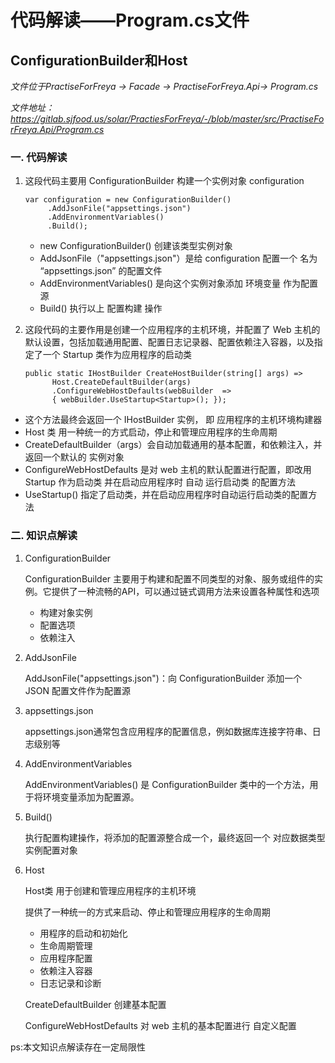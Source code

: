 # 代码解读——Program.cs文件

## ConfigurationBuilder和Host


*文件位于PractiseForFreya -> Facade -> PractiseForFreya.Api-> Program.cs*

*文件地址：https://gitlab.sjfood.us/solar/PractiesForFreya/-/blob/master/src/PractiseForFreya.Api/Program.cs*

### 一. 代码解读

1. 这段代码主要用 ConfigurationBuilder 构建一个实例对象 configuration
       
       var configuration = new ConfigurationBuilder()
            .AddJsonFile("appsettings.json")
            .AddEnvironmentVariables()
            .Build();


   + new ConfigurationBuilder() 创建该类型实例对象
   + AddJsonFile（"appsettings.json"）是给 configuration 配置一个 名为 “appsettings.json” 的配置文件
   + AddEnvironmentVariables() 是向这个实例对象添加 环境变量 作为配置源
   + Build() 执行以上 配置构建 操作

2. 这段代码的主要作用是创建一个应用程序的主机环境，并配置了 Web 主机的默认设置，包括加载通用配置、配置日志记录器、配置依赖注入容器，以及指定了一个 Startup 类作为应用程序的启动类

       public static IHostBuilder CreateHostBuilder(string[] args) =>
             Host.CreateDefaultBuilder(args)
             .ConfigureWebHostDefaults(webBuilder  => 
             { webBuilder.UseStartup<Startup>(); });

+  这个方法最终会返回一个 IHostBuilder 实例， 即 应用程序的主机环境构建器
+  Host 类 用一种统一的方式启动，停止和管理应用程序的生命周期
+  CreateDefaultBuilder（args）会自动加载通用的基本配置，和依赖注入，并返回一个默认的 实例对象
+  ConfigureWebHostDefaults 是对 web 主机的默认配置进行配置，即改用  Startup 作为启动类 并在启动应用程序时 自动 运行启动类 的配置方法
+  UseStartup<Startup>() 指定了启动类，并在启动应用程序时自动运行启动类的配置方法

### 二. 知识点解读

1. ConfigurationBuilder

   ConfigurationBuilder 主要用于构建和配置不同类型的对象、服务或组件的实例。它提供了一种流畅的API，可以通过链式调用方法来设置各种属性和选项
    + 构建对象实例
    + 配置选项
    + 依赖注入

2. AddJsonFile

   AddJsonFile("appsettings.json")：向 ConfigurationBuilder 添加一个 JSON 配置文件作为配置源


3. appsettings.json

   appsettings.json通常包含应用程序的配置信息，例如数据库连接字符串、日志级别等 


4. AddEnvironmentVariables

   AddEnvironmentVariables() 是 ConfigurationBuilder 类中的一个方法，用于将环境变量添加为配置源。
    

5. Build()

   执行配置构建操作，将添加的配置源整合成一个，最终返回一个 对应数据类型 实例配置对象


6. Host 

   Host类 用于创建和管理应用程序的主机环境

   提供了一种统一的方式来启动、停止和管理应用程序的生命周期

   + 用程序的启动和初始化
   + 生命周期管理
   + 应用程序配置
   + 依赖注入容器
   + 日志记录和诊断
   
   CreateDefaultBuilder 创建基本配置

   ConfigureWebHostDefaults 对 web 主机的基本配置进行 自定义配置


ps:本文知识点解读存在一定局限性


